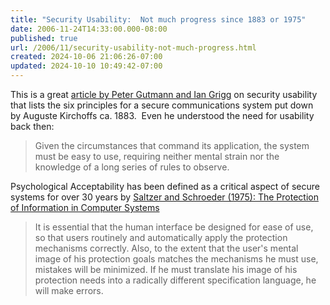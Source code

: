 ```yaml
---
title: "Security Usability:  Not much progress since 1883 or 1975"
date: 2006-11-24T14:33:00.000-08:00
published: true
url: /2006/11/security-usability-not-much-progress.html
created: 2024-10-06 21:06:26-07:00
updated: 2024-10-10 10:49:42-07:00
---
```


This is a great [article by Peter Gutmann and Ian Grigg](http://iang.org/ssl/j4cry.pdf) on security usability that lists the six principles for a secure communications system put down by Auguste Kirchoffs ca. 1883.  Even he understood the need for usability back then:  
  

> Given the circumstances that command its application, the system must be easy to use, requiring neither mental strain nor the knowledge of a long series of rules to observe.  

Psychological Acceptability has been defined as a critical aspect of secure systems for over 30 years by [Saltzer and Schroeder (1975): The Protection of Information in Computer Systems](http://www.cs.virginia.edu/%7Eevans/cs551/saltzer/)  
  

> It is essential that the human interface be designed for ease of use, so that users routinely and automatically apply the protection mechanisms correctly. Also, to the extent that the user's mental image of his protection goals matches the mechanisms he must use, mistakes will be minimized. If he must translate his image of his protection needs into a radically different specification language, he will make errors.